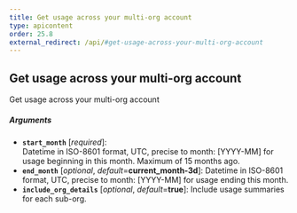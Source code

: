 ```yaml
---
title: Get usage across your multi-org account
type: apicontent
order: 25.8
external_redirect: /api/#get-usage-across-your-multi-org-account
---
```


## Get usage across your multi-org account

Get usage across your multi-org account

##### Arguments
* **`start_month`** [*required*]:  
    Datetime in ISO-8601 format, UTC, precise to month: [YYYY-MM] for usage beginning in this month. Maximum of 15 months ago.
* **`end_month`** [*optional*, *default*=**current_month-3d**]:
    Datetime in ISO-8601 format, UTC, precise to month: [YYYY-MM] for usage ending this month.
* **`include_org_details`** [*optional*, *default*=**true**]:
    Include usage summaries for each sub-org.
